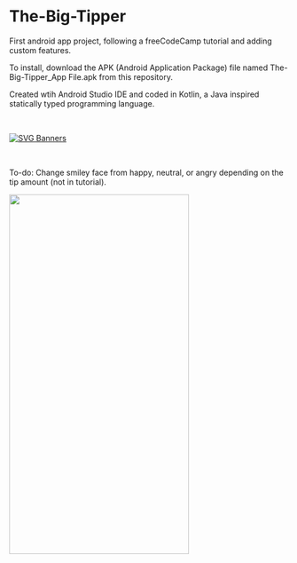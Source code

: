 # The-Big-Tipper
First android app project, following a freeCodeCamp tutorial and adding custom features. <br>


To install, download the APK (Android Application Package) file named The-Big-Tipper_App File.apk from this repository.  

Created wtih Android Studio IDE and coded in Kotlin, a Java inspired statically typed programming language.

<br> 

[![SVG Banners](https://svg-banners.vercel.app/api?type=origin&text1=The%20Big%20Tipper&width=800&height=150)](https://github.com/Akshay090/svg-banners) 

<br> 

To-do:  Change smiley face from happy, neutral, or angry depending on the tip amount (not in tutorial).

<img src="https://user-images.githubusercontent.com/91037796/150669402-e63df900-d6b4-466e-b528-73d3840f7566.gif" width="324" height="648"/>
